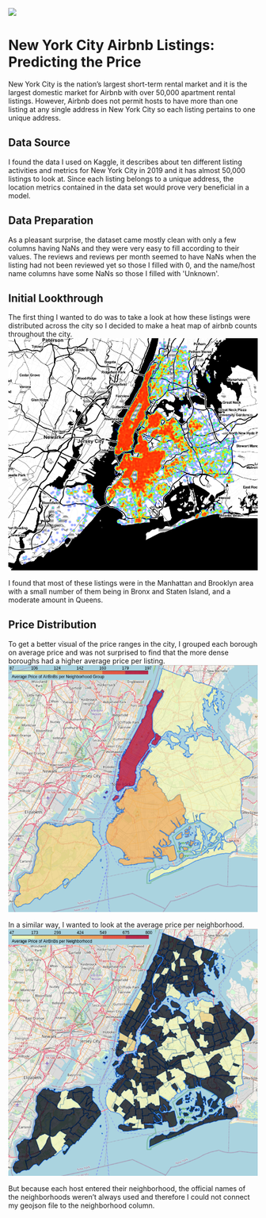 ![](https://tophotel.news/wp-content/uploads/2019/03/New-York-City-Brooklyn-Bridge-Panorama-Juergen-Roth-2.jpg)
# New York City Airbnb Listings: Predicting the Price
New York City is the nation’s largest short-term rental market and it is the largest domestic market for Airbnb with over 50,000 apartment rental listings. However, Airbnb does not permit hosts to have more than one listing at any single address in New York City so each listing pertains to one unique address. 
## Data Source
I found the data I used on Kaggle, it describes about ten different listing activities and metrics for New York City in 2019 and it has almost 50,000 listings to look at. Since each listing belongs to a unique address, the location metrics contained in the data set would prove very beneficial in a model.
## Data Preparation
As a pleasant surprise, the dataset came mostly clean with only a few columns having NaNs and they were very easy to fill according to their values. The reviews and reviews per month seemed to have NaNs when the listing had not been reviewed yet so those I filled with 0, and the name/host name columns have some NaNs so those I filled with 'Unknown'.
## Initial Lookthrough
The first thing I wanted to do was to take a look at how these listings were distributed across the city so I decided to make a heat map of airbnb counts throughout the city. 
![](https://github.com/ddiaz164/airbnb_newyork/blob/master/images/heat_map.png)

I found that most of these listings were in the Manhattan and Brooklyn area with a small number of them being in Bronx and Staten Island, and a moderate amount in Queens.
## Price Distribution
To get a better visual of the price ranges in the city, I grouped each borough on average price and was not surprised to find that the more dense boroughs had a higher average price per listing. 
![](https://github.com/ddiaz164/airbnb_newyork/blob/master/images/choro_boroughs.PNG)

In a similar way, I wanted to look at the average price per neighborhood. 
![](https://github.com/ddiaz164/airbnb_newyork/blob/master/images/choro_wrong.PNG)

But because each host entered their neighborhood, the official names of the neighborhoods weren’t always used and therefore I could not connect my geojson file to the neighborhood column.
